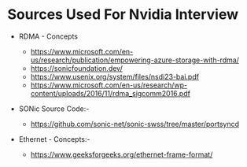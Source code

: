 # Sources Used For Nvidia Interview
* RDMA - Concepts
   * https://www.microsoft.com/en-us/research/publication/empowering-azure-storage-with-rdma/
   * https://sonicfoundation.dev/
   * https://www.usenix.org/system/files/nsdi23-bai.pdf
   * https://www.microsoft.com/en-us/research/wp-content/uploads/2016/11/rdma_sigcomm2016.pdf

* SONic Source Code:-
   * https://github.com/sonic-net/sonic-swss/tree/master/portsyncd

* Ethernet - Concepts:-
   * https://www.geeksforgeeks.org/ethernet-frame-format/

